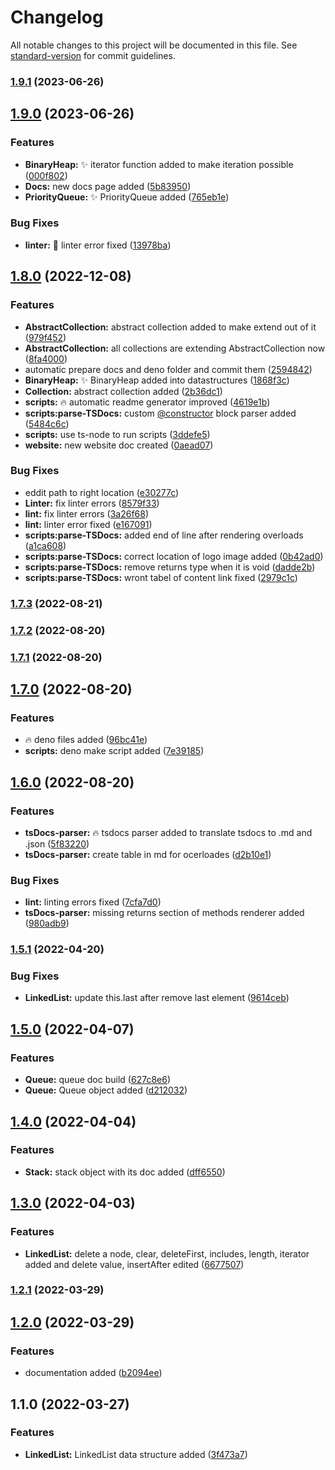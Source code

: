 # Changelog

All notable changes to this project will be documented in this file. See [standard-version](https://github.com/conventional-changelog/standard-version) for commit guidelines.

### [1.9.1](https://github.com/algoasaurujs/tsds/compare/v1.9.0...v1.9.1) (2023-06-26)

## [1.9.0](https://github.com/algoasaurujs/tsds/compare/v1.8.0...v1.9.0) (2023-06-26)


### Features

* **BinaryHeap:** :sparkles: iterator function added to make iteration possible ([000f802](https://github.com/algoasaurujs/tsds/commit/000f802ce02e0d81992c223c588c5a9a559d293a))
* **Docs:** new docs page added ([5b83950](https://github.com/algoasaurujs/tsds/commit/5b83950988690d90650aed560c9078f62f869725))
* **PriorityQueue:** :sparkles: PriorityQueue added ([765eb1e](https://github.com/algoasaurujs/tsds/commit/765eb1e53bf5e338072ace16046a5240faf0374e))


### Bug Fixes

* **linter:** :bug: linter error fixed ([13978ba](https://github.com/algoasaurujs/tsds/commit/13978baed5cd1ac4687ed72b66ac6512b1941e6e))

## [1.8.0](https://github.com/algoasaurujs/tsds/compare/v1.7.2...v1.8.0) (2022-12-08)


### Features

* **AbstractCollection:** abstract collection added to make extend out of it ([979f452](https://github.com/algoasaurujs/tsds/commit/979f452391420fff80f642b769adfe4b75cf40ff))
* **AbstractCollection:** all collections are extending AbstractCollection now ([8fa4000](https://github.com/algoasaurujs/tsds/commit/8fa40001afbec9547582bf9b888b14cd22cfd8b1))
* automatic prepare docs and deno folder and commit them ([2594842](https://github.com/algoasaurujs/tsds/commit/25948420e895670f9bf91e56178d818fd12cc8b8))
* **BinaryHeap:** :sparkles: BinaryHeap added into datastructures ([1868f3c](https://github.com/algoasaurujs/tsds/commit/1868f3c75bb7b091731dee62af5c055742d4518b))
* **Collection:** abstract collection added ([2b36dc1](https://github.com/algoasaurujs/tsds/commit/2b36dc124f307614b95eeff10e67682d3f3931f9))
* **scripts:** :fire: automatic readme generator improved ([4619e1b](https://github.com/algoasaurujs/tsds/commit/4619e1ba4a902ac695f5d14733cd2fdd28dd87f9))
* **scripts:parse-TSDocs:** custom [@constructor](https://github.com/constructor) block parser added ([5484c6c](https://github.com/algoasaurujs/tsds/commit/5484c6cbf0cdd9567dd262ad32f030f4646046e2))
* **scripts:** use ts-node to run scripts ([3ddefe5](https://github.com/algoasaurujs/tsds/commit/3ddefe59d7a490541722eaa74ce7359a9e3deb66))
* **website:** new website doc created ([0aead07](https://github.com/algoasaurujs/tsds/commit/0aead073d498b3aeea8a67b26c902c797ea5031c))


### Bug Fixes

* eddit path to right location ([e30277c](https://github.com/algoasaurujs/tsds/commit/e30277cb77e9d7c94f027b1154833d6f1a098e91))
* **Linter:** fix linter errors ([8579f33](https://github.com/algoasaurujs/tsds/commit/8579f33e329cfbbf0871c2ac6fb94cd53cce3e13))
* **lint:** fix linter errors ([3a26f68](https://github.com/algoasaurujs/tsds/commit/3a26f687f11a2c0ab2cc53f5ecef0fd8e2f19035))
* **lint:** linter error fixed ([e167091](https://github.com/algoasaurujs/tsds/commit/e167091a77d9aa5a170462d77c0647d02571508d))
* **scripts:parse-TSDocs:** added end of line after rendering overloads ([a1ca608](https://github.com/algoasaurujs/tsds/commit/a1ca608a04fe3322657a2cfa08961699a14d89b1))
* **scripts:parse-TSDocs:** correct location of logo image added ([0b42ad0](https://github.com/algoasaurujs/tsds/commit/0b42ad0e73af27534c04cdb1891e3f62b804eef3))
* **scripts:parse-TSDocs:** remove returns type when it is void ([dadde2b](https://github.com/algoasaurujs/tsds/commit/dadde2b1fec9ce164110c5e3448e409885300f34))
* **scripts:parse-TSDocs:** wront tabel of content link fixed ([2979c1c](https://github.com/algoasaurujs/tsds/commit/2979c1c7cd835552c3d49db93fcb6d93c5199465))

### [1.7.3](https://github.com/algoasaurujs/tsds/compare/v1.7.2...v1.7.3) (2022-08-21)

### [1.7.2](https://github.com/algoasaurujs/tsds/compare/v1.7.1...v1.7.2) (2022-08-20)

### [1.7.1](https://github.com/algoasaurujs/tsds/compare/v1.7.0...v1.7.1) (2022-08-20)

## [1.7.0](https://github.com/algoasaurujs/tsds/compare/v1.6.0...v1.7.0) (2022-08-20)


### Features

* :fire: deno files added ([96bc41e](https://github.com/algoasaurujs/tsds/commit/96bc41e5c7bfc59620229b28241f68585beaac67))
* **scripts:** deno make script added ([7e39185](https://github.com/algoasaurujs/tsds/commit/7e3918541e0469eedef9a06851376aaf23e7d02c))

## [1.6.0](https://github.com/algoasaurujs/tsds/compare/v1.5.1...v1.6.0) (2022-08-20)


### Features

* **tsDocs-parser:** :fire: tsdocs parser added to translate tsdocs to .md and .json ([5f83220](https://github.com/algoasaurujs/tsds/commit/5f8322046d32b4753b522c12cd8f5932b78932fa))
* **tsDocs-parser:** create table in md for ocerloades ([d2b10e1](https://github.com/algoasaurujs/tsds/commit/d2b10e17a3e0fd900f016a1dbf992fe2133974f9))


### Bug Fixes

* **lint:** linting errors fixed ([7cfa7d0](https://github.com/algoasaurujs/tsds/commit/7cfa7d091aab7ff6a6ea4fc48ccfbf744dc62eac))
* **tsDocs-parser:** missing returns section of methods renderer added ([980adb9](https://github.com/algoasaurujs/tsds/commit/980adb9a0309cfd8ad60a1c725ba6f799e0cd2af))

### [1.5.1](https://github.com/algoasaurujs/tsds/compare/v1.5.0...v1.5.1) (2022-04-20)


### Bug Fixes

* **LinkedList:** update this.last after remove last element ([9614ceb](https://github.com/algoasaurujs/tsds/commit/9614cebe41a941335a22844b6a6f2938048bd838))

## [1.5.0](https://github.com/algoasaurujs/tsds/compare/v1.4.0...v1.5.0) (2022-04-07)


### Features

* **Queue:** queue doc build ([627c8e6](https://github.com/algoasaurujs/tsds/commit/627c8e6622ef212636c8c22b0996d1a0d6c56318))
* **Queue:** Queue object added ([d212032](https://github.com/algoasaurujs/tsds/commit/d212032cc8ba95cf9c6dd3e0b38d21f33fd92198))

## [1.4.0](https://github.com/algoasaurujs/tsds/compare/v1.3.0...v1.4.0) (2022-04-04)


### Features

* **Stack:** stack object with its doc added ([dff6550](https://github.com/algoasaurujs/tsds/commit/dff655031cd2707f3aa93c73438f752a01d1658d))

## [1.3.0](https://github.com/algoasaurujs/tsds/compare/v1.2.1...v1.3.0) (2022-04-03)


### Features

* **LinkedList:** delete a node, clear, deleteFirst, includes, length, iterator added and delete value, insertAfter edited ([6677507](https://github.com/algoasaurujs/tsds/commit/6677507c1570e93f90cfd5fcce6f1f5ae073e1e3))

### [1.2.1](https://github.com/algoasaurujs/tsds/compare/v1.2.0...v1.2.1) (2022-03-29)

## [1.2.0](https://github.com/algoasaurujs/tsds/compare/v1.1.0...v1.2.0) (2022-03-29)


### Features

* documentation added ([b2094ee](https://github.com/algoasaurujs/tsds/commit/b2094ee934d33d2f111ef3a60441cfdaed3ae77a))

## 1.1.0 (2022-03-27)


### Features

* **LinkedList:** LinkedList data structure added ([3f473a7](https://github.com/algoasaurujs/tsds/commit/3f473a738fe177fe12c6351621c7533ef8c00551))
